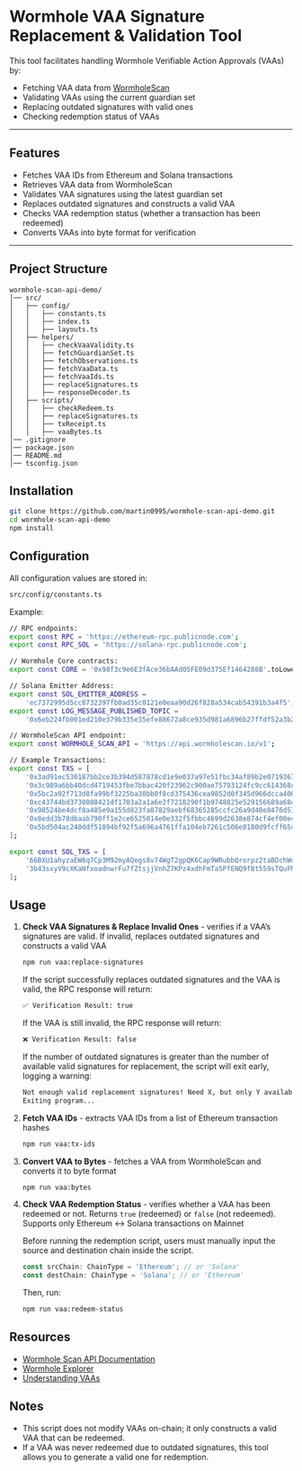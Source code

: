 # Wormhole VAA Signature Replacement & Validation Tool

This tool facilitates handling Wormhole Verifiable Action Approvals (VAAs) by:

- Fetching VAA data from [WormholeScan](<(https://wormholescan.io/)>)
- Validating VAAs using the current guardian set
- Replacing outdated signatures with valid ones
- Checking redemption status of VAAs

---

## Features

- Fetches VAA IDs from Ethereum and Solana transactions
- Retrieves VAA data from WormholeScan
- Validates VAA signatures using the latest guardian set
- Replaces outdated signatures and constructs a valid VAA
- Checks VAA redemption status (whether a transaction has been redeemed)
- Converts VAAs into byte format for verification

---

## Project Structure

```text
wormhole-scan-api-demo/
│── src/
│   ├── config/
│   │   ├── constants.ts
│   │   ├── index.ts
│   │   ├── layouts.ts
│   ├── helpers/
│   │   ├── checkVaaValidity.ts
│   │   ├── fetchGuardianSet.ts
│   │   ├── fetchObservations.ts
│   │   ├── fetchVaaData.ts
│   │   ├── fetchVaaIds.ts
│   │   ├── replaceSignatures.ts
│   │   ├── responseDecoder.ts
│   ├── scripts/
│   │   ├── checkRedeem.ts
│   │   ├── replaceSignatures.ts
│   │   ├── txReceipt.ts
│   │   ├── vaaBytes.ts
│── .gitignore
│── package.json
│── README.md
│── tsconfig.json
```

## Installation

```sh
git clone https://github.com/martin0995/wormhole-scan-api-demo.git
cd wormhole-scan-api-demo
npm install
```

## Configuration

All configuration values are stored in:

```bash
src/config/constants.ts
```

Example:

```bash
// RPC endpoints:
export const RPC = 'https://ethereum-rpc.publicnode.com';
export const RPC_SOL = 'https://solana-rpc.publicnode.com';

// Wormhole Core contracts:
export const CORE = '0x98f3c9e6E3fAce36bAAd05FE09d375Ef1464288B'.toLowerCase();

// Solana Emitter Address:
export const SOL_EMITTER_ADDRESS =
	'ec7372995d5cc8732397fb0ad35c0121e0eaa90d26f828a534cab54391b3a4f5';
export const LOG_MESSAGE_PUBLISHED_TOPIC =
	'0x6eb224fb001ed210e379b335e35efe88672a8ce935d981a6896b27ffdf52a3b2';

// WormholeScan API endpoint:
export const WORMHOLE_SCAN_API = 'https://api.wormholescan.io/v1';

// Example Transactions:
export const TXS = [
	'0x3ad91ec530187bb2ce3b394d587878cd1e9e037a97e51fbc34af89b2e0719367',
	'0x3c989a6bb40dcd4719453fbe7bbac420f23962c900ae75793124fc9cc614368c',
	'0x5bc2a92f713d8fa99bf3225ba30bb0f8cd375436cea9852d0f345d966dcca400',
	'0xc43744bd3730808421df1703a2a1a6e2f7218290f1b9748825e529156689a684',
	'0x98524be4dcf8a485e9a155d823fa07829aebf68365285ccfc26a9d48e8476d57',
	'0x8edd3b78dbaab790ff1e2ce6525014e0e332f5fbbc4699d2638e874cf4ef00e4',
	'0x5bd504ac240ddf51894bf92f5a696a4761ffa104eb7261c506e8180d9fcff65c',
];

export const SOL_TXS = [
	'66BXU1ahyzaEW8q7Cp3M92myAQegs8v74WgT2gpQK6Cap9WRubbQrorpz2taBDchWdDraZiwpPab9vfvYesnvXHV',
	'3b43sxyV9cXKaNfxoadnwrFu7fZtsjjVnhZ7KPz4xdhFmTa5PfENQ9fBt559sTQuFMtakeXx5qo2e7TFGn19v3rc',
];

```

## Usage

1. **Check VAA Signatures & Replace Invalid Ones** - verifies if a VAA’s signatures are valid. If invalid, replaces outdated signatures and constructs a valid VAA

	```bash
	npm run vaa:replace-signatures
	```
	
	If the script successfully replaces outdated signatures and the VAA is valid, the RPC response will return:
	
	```bash
	✅ Verification Result: true
	```
	
	If the VAA is still invalid, the RPC response will return:
	
	```bash
	❌ Verification Result: false
	```
	
	If the number of outdated signatures is greater than the number of available valid signatures for replacement, the script will exit early, logging a warning:
	
	```bash
	Not enough valid replacement signatures! Need X, but only Y available.
	Exiting program...
	```

2. **Fetch VAA IDs** - extracts VAA IDs from a list of Ethereum transaction hashes

	```bash
	npm run vaa:tx-ids
	```

3. **Convert VAA to Bytes** - fetches a VAA from WormholeScan and converts it to byte format

	```bash
	npm run vaa:bytes
	```

4. **Check VAA Redemption Status** - verifies whether a VAA has been redeemed or not. Returns `true` (redeemed) or `false` (not redeemed). Supports only Ethereum ↔ Solana transactions on Mainnet

	Before running the redemption script, users must manually input the source and destination chain inside the script.

	```typescript
	const srcChain: ChainType = 'Ethereum'; // or 'Solana'
	const destChain: ChainType = 'Solana'; // or 'Ethereum'
	```

	Then, run:
	
	```bash
	npm run vaa:redeem-status
	```

## Resources

- [Wormhole Scan API Documentation](https://wormholescan.io/#/developers/api-doc)
- [Wormhole Explorer](https://wormholescan.io/)
- [Understanding VAAs](https://wormhole.com/docs/learn/infrastructure/vaas/)

## Notes

- This script does not modify VAAs on-chain; it only constructs a valid VAA that can be redeemed.
- If a VAA was never redeemed due to outdated signatures, this tool allows you to generate a valid one for redemption.
